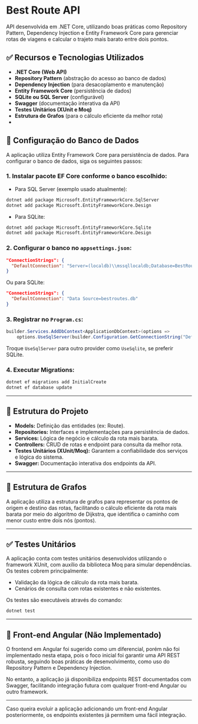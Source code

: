 ﻿# Best Route API

API desenvolvida em .NET Core, utilizando boas práticas como Repository Pattern, Dependency Injection e Entity Framework Core para gerenciar rotas de viagens e calcular o trajeto mais barato entre dois pontos.

## ✅ Recursos e Tecnologias Utilizados

- **.NET Core (Web API)**
- **Repository Pattern** (abstração do acesso ao banco de dados)
- **Dependency Injection** (para desacoplamento e manutenção)
- **Entity Framework Core** (persistência de dados)
- **SQLite ou SQL Server** (configurável)
- **Swagger** (documentação interativa da API)
- **Testes Unitários (XUnit e Moq)**
- **Estrutura de Grafos** (para o cálculo eficiente da melhor rota)
- 
## 📌 Configuração do Banco de Dados

A aplicação utiliza Entity Framework Core para persistência de dados. Para configurar o banco de dados, siga os seguintes passos:

### 1. Instalar pacote EF Core conforme o banco escolhido:

- Para SQL Server (exemplo usado atualmente):
```bash
dotnet add package Microsoft.EntityFrameworkCore.SqlServer
dotnet add package Microsoft.EntityFrameworkCore.Design
```


- Para SQLite:
```bash
dotnet add package Microsoft.EntityFrameworkCore.Sqlite
dotnet add package Microsoft.EntityFrameworkCore.Design
```

### 2. Configurar o banco no `appsettings.json`:

```json
"ConnectionStrings": {
  "DefaultConnection": "Server=(localdb)\\mssqllocaldb;Database=BestRouteDb;Trusted_Connection=True;"
}
```

Ou para SQLite:

```json
"ConnectionStrings": {
  "DefaultConnection": "Data Source=bestroutes.db"
}
```

### 3. Registrar no `Program.cs`:

```csharp
builder.Services.AddDbContext<ApplicationDbContext>(options =>
    options.UseSqlServer(builder.Configuration.GetConnectionString("DefaultConnection")));
```

Troque `UseSqlServer` para outro provider como `UseSqlite`, se preferir SQLite.

### 4. Executar Migrations:
```bash
dotnet ef migrations add InitialCreate
dotnet ef database update
```

---


## 📌 Estrutura do Projeto

- **Models:** Definição das entidades (ex: Route).
- **Repositories:** Interfaces e implementações para persistência de dados.
- **Services:** Lógica de negócio e cálculo da rota mais barata.
- **Controllers:** CRUD de rotas e endpoint para consulta da melhor rota.
- **Testes Unitários (XUnit/Moq):** Garantem a confiabilidade dos serviços e lógica do sistema.
- **Swagger:** Documentação interativa dos endpoints da API.

---

## 📌 Estrutura de Grafos

A aplicação utiliza a estrutura de grafos para representar os pontos de origem e destino das rotas, facilitando o cálculo eficiente da rota mais barata por meio do algoritmo de Dijkstra, que identifica o caminho com menor custo entre dois nós (pontos).

---

## ✅ Testes Unitários

A aplicação conta com testes unitários desenvolvidos utilizando o framework XUnit, com auxílio da biblioteca Moq para simular dependências. Os testes cobrem principalmente:

- Validação da lógica de cálculo da rota mais barata.
- Cenários de consulta com rotas existentes e não existentes.

Os testes são executáveis através do comando:
```bash
dotnet test
```

---

## 🎯 Front-end Angular (Não Implementado)

O frontend em Angular foi sugerido como um diferencial, porém não foi implementado nesta etapa, pois o foco inicial foi garantir uma API REST robusta, seguindo boas práticas de desenvolvimento, como uso do Repository Pattern e Dependency Injection. 

No entanto, a aplicação já disponibiliza endpoints REST documentados com Swagger, facilitando integração futura com qualquer front-end Angular ou outro framework.

---

Caso queira evoluir a aplicação adicionando um front-end Angular posteriormente, os endpoints existentes já permitem uma fácil integração.
